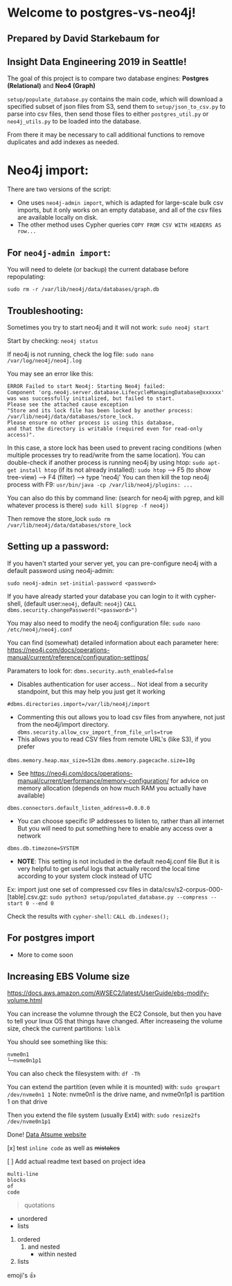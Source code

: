 # Welcome to postgres-vs-neo4j!

## Prepared by David Starkebaum for
## Insight Data Engineering 2019 in Seattle!

The goal of this project is to compare two database engines:
**Postgres (Relational)** and **Neo4 (Graph)**


`setup/populate_database.py` contains the main code,
which will download a specified subset of json files from S3,
send them to `setup/json_to_csv.py` to parse into csv files,
then send those files to either `postgres_util.py`
or `neo4j_utils.py` to be loaded into the database.

From there it may be necessary to call additional functions
to remove duplicates and add indexes as needed.


# Neo4j import:
There are two versions of the script:
- One uses `neo4j-admin import`, which is adapted for large-scale bulk csv imports,
but it only works on an empty database, and all of the csv files are available
locally on disk.
- The other method uses Cypher queries `COPY FROM CSV WITH HEADERS AS row...`
## For `neo4j-admin import`:
You will need to delete (or backup) the current database before repopulating:

`sudo rm -r /var/lib/neo4j/data/databases/graph.db`


## Troubleshooting:
Sometimes you try to start neo4j and it will not work:
`sudo neo4j start`

Start by checking:
`neo4j status`

If neo4j is not running, check the log file:
`sudo nano /var/log/neo4j/neo4j.log`

You may see an error like this:
```
ERROR Failed to start Neo4j: Starting Neo4j failed:
Component 'org.neo4j.server.database.LifecycleManagingDatabase@xxxxxx'
was was successfully initialized, but failed to start.
Please see the attached cause exception
"Store and its lock file has been locked by another process:
/var/lib/neo4j/data/databases/store_lock.
Please ensure no other process is using this database,
and that the directory is writable (required even for read-only access)".
```
In this case, a store lock has been used to prevent racing conditions
(when multiple processes try to read/write from the same location).
You can double-check if another process is running neo4j by using htop:
`sudo apt-get install htop` (if its not already installed):
`sudo htop` --> F5 (to show tree-view) --> F4 (filter) --> type 'neo4j'
You can then kill the top neo4j process with F9:
`usr/bin/java -cp /var/lib/neo4j/plugins: ...`

You can also do this by command line:
(search for neo4j with pgrep, and kill whatever process is there)
`sudo kill $(pgrep -f neo4j)`

Then remove the store_lock
`sudo rm /var/lib/neo4j/data/databases/store_lock`

## Setting up a password:
If you haven't started your server yet, you can pre-configure neo4j
with a default password using neo4j-admin:

`sudo neo4j-admin set-initial-password <password>`

If you have already started your database you can login to it
with cypher-shell, (default user:`neo4j`, default: `neo4j`)
`CALL dbms.security.changePassword("<password>")`



You may also need to modify the neo4j configuration file:
`sudo nano /etc/neo4j/neo4j.conf`

You can find (somewhat) detailed information about each parameter here:
https://neo4j.com/docs/operations-manual/current/reference/configuration-settings/

Paramaters to look for:
`dbms.security.auth_enabled=false`
- Disables authentication for user access...
Not ideal from a security standpoint, but this may help you just get it working

`#dbms.directories.import=/var/lib/neo4j/import`
- Commenting this out allows you to load csv files from anywhere,
not just from the neo4j/import directory.
`dbms.security.allow_csv_import_from_file_urls=true`
- This allows you to read CSV files from remote URL's (like S3), if you prefer

`dbms.memory.heap.max_size=512m`
`dbms.memory.pagecache.size=10g`
- See https://neo4j.com/docs/operations-manual/current/performance/memory-configuration/
for advice on memory allocation (depends on how much RAM you actually have available)

`dbms.connectors.default_listen_address=0.0.0.0`
- You can choose specific IP addresses to listen to, rather than all internet
But you will need to put something here to enable any access over a network

`dbms.db.timezone=SYSTEM`
- **NOTE**: This setting is not included in the default neo4j.conf file
But it is very helpful to get useful logs that actually record the local time
according to your system clock instead of UTC

Ex: import just one set of compressed csv files in data/csv/s2-corpus-000-[table].csv.gz:
`sudo python3 setup/populated_database.py --compress --start 0 --end 0`


Check the results with `cypher-shell`:
`CALL db.indexes();`

## For postgres import
- More to come soon



## Increasing EBS Volume size
https://docs.aws.amazon.com/AWSEC2/latest/UserGuide/ebs-modify-volume.html

You can increase the volumne through the EC2 Console,
but then you have to tell your linux OS that things have changed.
After increaseing the volume size, check the current partitions:
`lsblk`

You should see something like this:
```
nvme0n1
└─nvme0n1p1
```

You can also check the filesystem with:
`df -Th`

You can extend the partition (even while it is mounted) with:
`sudo growpart /dev/nvme0n1 1`
Note: nvme0n1 is the drive name, and nvme0n1p1 is partition 1 on that drive

Then you extend the file system (usually Ext4) with:
`sudo resize2fs /dev/nvme0n1p1`

Done!
[Data Atsume website](http://www.data-atsu.me)



[x] test `inline code` as well as ~~mistakes~~

[ ] Add actual readme text based on project idea

```
multi-line
blocks
of
code
```

> quotations

- unordered
- lists

1. ordered
   1. and nested
      - within nested
2. lists

emoji's :+1:
